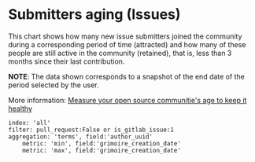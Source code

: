 # Submitters aging (Issues)

This chart shows how many new issue submitters joined the community during a corresponding period of time (attracted) and how many of these people are still active in the community (retained), that is, less than 3 months since their last contribution.

**NOTE**: The data shown corresponds to a snapshot of the end date of the period selected by the user.

More information: [Measure your open source communitie's age to keep it healthy](https://www.oreilly.com/content/measure-your-open-source-communitys-age-to-keep-it-healthy/)

```
index: 'all'
filter: pull_request:False or is_gitlab_issue:1
aggregation: 'terms', field:'author_uuid'
    metric: 'min', field:'grimoire_creation_date'
    metric: 'max', field:'grimoire_creation_date'
```
